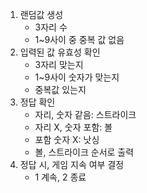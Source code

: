 1. 랜덤값 생성
   - 3자리 수
   - 1~9사이 중 중복 값 없음
2. 입력된 값 유효성 확인
   - 3자리 맞는지
   - 1~9사이 숫자가 맞는지
   - 중복값 있는지
3. 정답 확인
   - 자리, 숫자 같음: 스트라이크 
   - 자리 X, 숫자 포함: 볼
   - 포함 숫자 X: 낫싱
   - 볼, 스트라이크 순서로 출력
4. 정답 시, 게임 지속 여부 결정
   - 1 계속, 2 종료
